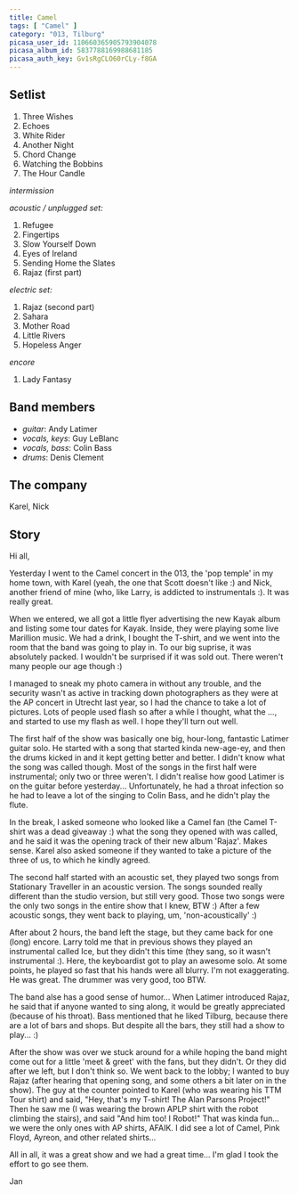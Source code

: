 ```yaml
---
title: Camel
tags: [ "Camel" ]
category: "013, Tilburg"
picasa_user_id: 110660365905793904078
picasa_album_id: 5837788169988681185
picasa_auth_key: Gv1sRgCLO60rCLy-f8GA
---
```

Setlist
-------
1. Three Wishes
1. Echoes
1. White Rider
1. Another Night
1. Chord Change
1. Watching the Bobbins
1. The Hour Candle

_intermission_

_acoustic / unplugged set:_

1. Refugee
1. Fingertips
1. Slow Yourself Down
1. Eyes of Ireland
1. Sending Home the Slates
1. Rajaz (first part)

_electric set:_

1. Rajaz (second part)
1. Sahara
1. Mother Road
1. Little Rivers
1. Hopeless Anger

_encore_

1. Lady Fantasy

Band members
------------
* _guitar_: Andy Latimer
* _vocals, keys_: Guy LeBlanc
* _vocals, bass_: Colin Bass
* _drums_: Denis Clement

The company
-----------
Karel, Nick

Story
-----
Hi all,

Yesterday I went to the Camel concert in the 013, the 'pop temple' in my home town, with Karel (yeah, the one that Scott doesn't like :) and Nick, another friend of mine (who, like Larry, is addicted to instrumentals :). It was really great.

When we entered, we all got a little flyer advertising the new Kayak album and listing some tour dates for Kayak. Inside, they were playing some live Marillion music. We had a drink, I bought the T-shirt, and we went into the room that the band was going to play in. To our big suprise, it was absolutely packed. I wouldn't be surprised if it was sold out. There weren't many people our age though :)

I managed to sneak my photo camera in without any trouble, and the security wasn't as active in tracking down photographers as they were at the AP concert in Utrecht last year, so I had the chance to take a lot of pictures. Lots of people used flash so after a while I thought, what the ..., and started to use my flash as well. I hope they'll turn out well.

The first half of the show was basically one big, hour-long, fantastic Latimer guitar solo. He started with a song that started kinda new-age-ey, and then the drums kicked in and it kept getting better and better. I didn't know what the song was called though. Most of the songs in the first half were instrumental; only two or three weren't. I didn't realise how good Latimer is on the guitar before yesterday... Unfortunately, he had a throat infection so he had to leave a lot of the singing to Colin Bass, and he didn't play the flute.

In the break, I asked someone who looked like a Camel fan (the Camel T-shirt was a dead giveaway :) what the song they opened with was called, and he said it was the opening track of their new album 'Rajaz'. Makes sense. Karel also asked someone if they wanted to take a picture of the three of us, to which he kindly agreed.

The second half started with an acoustic set, they played two songs from Stationary Traveller in an acoustic version. The songs sounded really different than the studio version, but still very good. Those two songs were the only two songs in the entire show that I knew, BTW :) After a few acoustic songs, they went back to playing, um, 'non-acoustically' :)

After about 2 hours, the band left the stage, but they came back for one (long) encore. Larry told me that in previous shows they played an instrumental called Ice, but they didn't this time (they sang, so it wasn't instrumental :). Here, the keyboardist got to play an awesome solo. At some points, he played so fast that his hands were all blurry. I'm not exaggerating. He was great. The drummer was very good, too BTW.

The band alse has a good sense of humor... When Latimer introduced Rajaz, he said that if anyone wanted to sing along, it would be greatly appreciated (because of his throat). Bass mentioned that he liked Tilburg, because there are a lot of bars and shops. But despite all the bars, they still had a show to play... :)

After the show was over we stuck around for a while hoping the band might come out for a little 'meet & greet' with the fans, but they didn't. Or they did after we left, but I don't think so. We went back to the lobby; I wanted to buy Rajaz (after hearing that opening song, and some others a bit later on in the show). The guy at the counter pointed to Karel (who was wearing his TTM Tour shirt) and said, "Hey, that's my T-shirt! The Alan Parsons Project!" Then he saw me (I was wearing the brown APLP shirt with the robot climbing the stairs), and said "And him too! I Robot!" That was kinda fun... we were the only ones with AP shirts, AFAIK. I did see a lot of Camel, Pink Floyd, Ayreon, and other related shirts...

All in all, it was a great show and we had a great time... I'm glad I took the effort to go see them.

Jan
